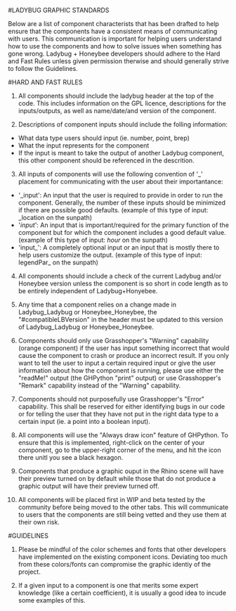 #LADYBUG GRAPHIC STANDARDS

Below are a list of component characterists that has been drafted to help ensure that the components have a consistent means of communicating with users.
This communication is important for helping users understand how to use the components and how to solve issues when something has gone wrong.
Ladybug + Honeybee developers should adhere to the Hard and Fast Rules unless given permission therwise and should generally strive to follow the Guidelines.


#HARD AND FAST RULES

1) All components should include the ladybug header at the top of the code.  This includes information on the GPL licence, descriptions for the inputs/outputs, as well as name/date/and version of the component.

2) Descriptions of component inputs should include the folling information:

* What data type users should input (ie. number, point, brep)
* What the input represents for the component
* If the input is meant to take the output of another Ladybug component, this other component should be referenced in the descrition.

3) All inputs of components will use the following convention of '_' placement for communicating with the user about their importantance:

* '_input': An input that the user is required to provide in order to run the component.  Generally, the number of these inputs should be minimized if there are possible good defaults. (example of this type of input: _location on the sunpath)
* '_input_': An input that is important/required for the primary function of the component but for which the component includes a good default value. (example of this type of input: _hour_ on the sunpath)
* 'input_': A completely optional input or an input that is mostly there to help users customize the output. (example of this type of input: legendPar_ on the sunpath)
	
4) All components should include a check of the current Ladybug and/or Honeybee version unless the component is so short in code length as to be entirely independent of Ladybug+Honyebee.

5) Any time that a component relies on a change made in Ladybug_Ladybug or Honeybee_Honeybee, the "#compatibleLBVersion" in the header must be updated to this version of Ladybug_Ladybug or Honeybee_Honeybee.

6) Components should only use Grasshopper's "Warning" capability (orange component) if the user has input something incorrect that would cause the component to crash or produce an incorrect result.  If you only want to tell the user to input a certain required input or give the user information about how the component is running, please use either the "readMe!" output (the GHPython "print" output) or use Grasshopper's "Remark" capability instead of the "Warning" capability.

7) Components should not purposefully use Grasshopper's "Error" capability.  This shall be reserved for either identifying bugs in our code or for telling the user that they have not put in the right data type to a certain input (ie. a point into a boolean input).

8) All components will use the "Always draw icon" feature of GHPython.  To ensure that this is implemented, right-click on the center of your component, go to the upper-right corner of the menu, and hit the icon there unitl you see a black hexagon.

9) Components that produce a graphic ouput in the Rhino scene will have their preview turned on by default while those that do not produce a graphic output will have their preview turned off.

10) All components will be placed first in WIP and beta tested by the community before being moved to the other tabs.  This will communicate to users that the components are still being vetted and they use them at their own risk.




#GUIDELINES

1) Please be mindful of the color schemes and fonts that other developers have implemented on the existing component icons.  Deviating too much from these colors/fonts can compromise the graphic identiy of the project.

2) If a given input to a component is one that merits some expert knowledge (like a certain coefficient), it is usually a good idea to incude some examples of this.
